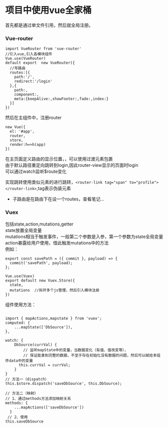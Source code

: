 # 项目中使用vue全家桶  
首先都是通过单文件引用，然后就全局注册。   

### Vue-router

```
import VueRouter from 'vue-router'
//引入vue,引入各模块组件
Vue.use(VueRouter)
default export  new VueRouter({
  //写路由
  routes:[{
    path:'/',
    redirect:'/login'
  },{
    path:,
    component:,
    meta:{keepAlive:,showFooter:,fade:,index:}
  }]
})
```
然后在主组件中，注册router
```
new Vue({
  el: '#app',
  router,
  store,
  render:h=>h(app)
})
```
在主页面定义路由的显示位置，<router-view></router-view>，可以使用过渡元素包裹  
由于默认路径重定向跳转到login,因此router-view显示的页面时login  
可以通过watch监听$route变化  

实现跳转使用类似<a>元素的<router-link>进行跳转，`<router-link tag="span" to="profile"></router-link>`,tag表示伪装元素  
* 子路由是在路由下在设一个routes，查看笔记...  

### Vuex
包括state,action,mutations,getter  
state放置全局变量  
mutations相当于触发事件，一般第二个参数是入参，第一个参数为state全局变量  
action暴露给用户使用，借此触发mutations中的方法  
例如：
```
export const savePath = ({ commit }, payload) => {
  commit('savePath', payload);
};
```
```
Vue.use(Vuex)
export default new Vuex.Store({
  state,
  mutations  //拆开多个js管理，然后引入模块注册
})
```
组件使用方法：  
```

import { mapActions,mapstate } from 'vuex';
computed: {
    ...mapState(['DbSource']),
},

watch: {
    DbSource(currVal) {
        // 监听mapState中的变量，当数据变化（有值、值改变等），
        // 保证能拿到完整的数据，不至于存在初始化没有数据的问题，然后可以赋给本组件data中的变量
      this.currVal = currVal;
    }
}
// 方法一（dispatch）
this.$store.dispatch('saveDbSource', this.DbSource);
 
// 方法二（映射）
// 1、通过methods方法添加映射关系 
methods: {
    ...mapActions(['saveDbSource'])
  }
 // 2、使用
this.saveDbSource
```
